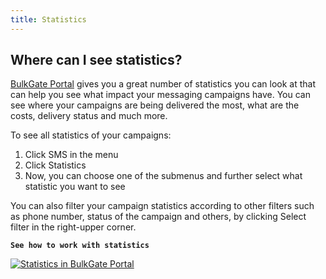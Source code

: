 ```yaml
---
title: Statistics 
---
```


## Where can I see statistics?
[BulkGate Portal](https://www.bulkgate.com/en/sms-portal/) gives you a great number of statistics you can look at that can help you see what impact your messaging campaigns have. 
You can see where your campaigns are being delivered the most, what are the costs, delivery status and much more.

To see all statistics of your campaigns:
1.	Click SMS in the menu
2.	Click Statistics
3.	Now, you can choose one of the submenus and further select what statistic you want to see

You can also filter your campaign statistics according to other filters such as phone number, status of the campaign and others, by clicking Select filter in the right-upper corner.


**`See how to work with statistics`**

[![Statistics in BulkGate Portal](https://img.youtube.com/vi/VrNXMYGPgjE/hqdefault.jpg)](https://youtu.be/VrNXMYGPgjE)

